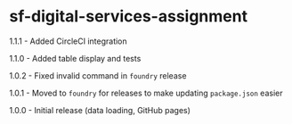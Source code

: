# sf-digital-services-assignment
1.1.1 - Added CircleCI integration

1.1.0 - Added table display and tests

1.0.2 - Fixed invalid command in `foundry` release

1.0.1 - Moved to `foundry` for releases to make updating `package.json` easier

1.0.0 - Initial release (data loading, GitHub pages)
